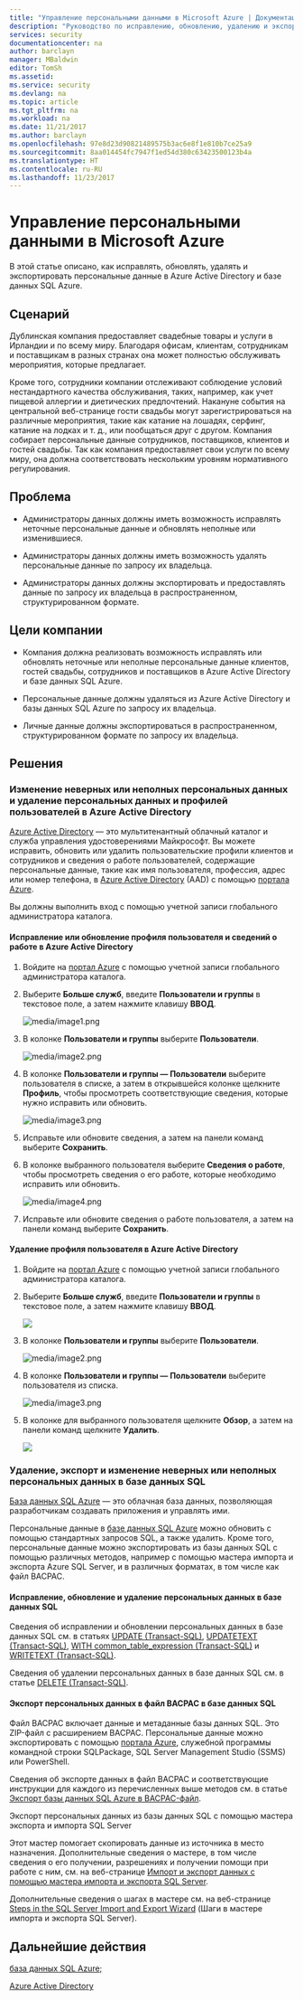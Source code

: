 ```yaml
---
title: "Управление персональными данными в Microsoft Azure | Документация Майкрософт"
description: "Руководство по исправлению, обновлению, удалению и экспорту персональных данных в Azure Active Directory и базе данных SQL Azure."
services: security
documentationcenter: na
author: barclayn
manager: MBaldwin
editor: TomSh
ms.assetid: 
ms.service: security
ms.devlang: na
ms.topic: article
ms.tgt_pltfrm: na
ms.workload: na
ms.date: 11/21/2017
ms.author: barclayn
ms.openlocfilehash: 97e8d23d90821489575b3ac6e8f1e810b7ce25a9
ms.sourcegitcommit: 8aa014454fc7947f1ed54d380c63423500123b4a
ms.translationtype: HT
ms.contentlocale: ru-RU
ms.lasthandoff: 11/23/2017
---
```

# <a name="manage-personal-data-in-microsoft-azure"></a>Управление персональными данными в Microsoft Azure

В этой статье описано, как исправлять, обновлять, удалять и экспортировать персональные данные в Azure Active Directory и базе данных SQL Azure.

## <a name="scenario"></a>Сценарий

Дублинская компания предоставляет свадебные товары и услуги в Ирландии и по всему миру. Благодаря офисам, клиентам, сотрудникам и поставщикам в разных странах она может полностью обслуживать мероприятия, которые предлагает.

Кроме того, сотрудники компании отслеживают соблюдение условий нестандартного качества обслуживания, таких, например, как учет пищевой аллергии и диетических предпочтений. Накануне события на центральной веб-странице гости свадьбы могут зарегистрироваться на различные мероприятия, такие как катание на лошадях, серфинг, катание на лодках и т. д., или пообщаться друг с другом. Компания собирает персональные данные сотрудников, поставщиков, клиентов и гостей свадьбы. Так как компания предоставляет свои услуги по всему миру, она должна соответствовать нескольким уровням нормативного регулирования.

## <a name="problem-statement"></a>Проблема

- Администраторы данных должны иметь возможность исправлять неточные персональные данные и обновлять неполные или изменившиеся.

- Администраторы данных должны иметь возможность удалять персональные данные по запросу их владельца.

- Администраторы данных должны экспортировать и предоставлять данные по запросу их владельца в распространенном, структурированном формате.

## <a name="company-goals"></a>Цели компании

- Компания должна реализовать возможность исправлять или обновлять неточные или неполные персональные данные клиентов, гостей свадьбы, сотрудников и поставщиков в Azure Active Directory и базе данных SQL Azure.

- Персональные данные должны удаляться из Azure Active Directory и базы данных SQL Azure по запросу их владельца.

- Личные данные должны экспортироваться в распространенном, структурированном формате по запросу их владельца.

## <a name="solutions"></a>Решения

### <a name="azure-active-directory-rectifycorrect-inaccurate-or-incomplete-personal-data-and-erasedelete-personal-datauser-profiles"></a>Изменение неверных или неполных персональных данных и удаление персональных данных и профилей пользователей в Azure Active Directory

[Azure Active Directory](https://azure.microsoft.com/services/active-directory/) — это мультитенантный облачный каталог и служба управления удостоверениями Майкрософт.
Вы можете исправить, обновить или удалить пользовательские профили клиентов и сотрудников и сведения о работе пользователей, содержащие персональные данные, такие как имя пользователя, профессия, адрес или номер телефона, в [Azure Active Directory](https://azure.microsoft.com/services/active-directory/) (AAD) с помощью [портала Azure](https://portal.azure.com/).

Вы должны выполнить вход с помощью учетной записи глобального администратора каталога.

#### <a name="how-do-i-correct-or-update-user-profile-and-work-information-in-azure-active-directory"></a>Исправление или обновление профиля пользователя и сведений о работе в Azure Active Directory

1. Войдите на [портал Azure](https://portal.azure.com) с помощью учетной записи глобального администратора каталога.

2. Выберите **Больше служб**, введите **Пользователи и группы** в текстовое поле, а затем нажмите клавишу **ВВОД**.

    ![media/image1.png](media/manage-personal-data-azure/image001.png)

3. В колонке **Пользователи и группы** выберите **Пользователи**.

    ![media/image2.png](media/manage-personal-data-azure/image003.png)

4. В колонке **Пользователи и группы — Пользователи** выберите пользователя в списке, а затем в открывшейся колонке щелкните **Профиль**, чтобы просмотреть соответствующие сведения, которые нужно исправить или обновить.

    ![media/image3.png](media/manage-personal-data-azure/image005.png)

5. Исправьте или обновите сведения, а затем на панели команд выберите **Сохранить**.

6.  В колонке выбранного пользователя выберите **Сведения о работе**, чтобы просмотреть сведения о его работе, которые необходимо исправить или обновить.

    ![media/image4.png](media/manage-personal-data-azure/image007.png)

7. Исправьте или обновите сведения о работе пользователя, а затем на панели команд выберите **Сохранить**.

#### <a name="how-do-i-delete-a-user-profile-in-azure-active-directory"></a>Удаление профиля пользователя в Azure Active Directory

1. Войдите на [портал Azure](https://portal.azure.com) с помощью учетной записи глобального администратора каталога.

2. Выберите **Больше служб**, введите **Пользователи и группы** в текстовое поле, а затем нажмите клавишу **ВВОД**.

    ![](media/manage-personal-data-azure/image001.png)

3. В колонке **Пользователи и группы** выберите **Пользователи**.

    ![media/image2.png](media/manage-personal-data-azure/image003.png)

4. В колонке **Пользователи и группы — Пользователи** выберите пользователя из списка.

    ![media/image3.png](media/manage-personal-data-azure/image007.png)

5. В колонке для выбранного пользователя щелкните **Обзор**, а затем на панели команд щелкните **Удалить**.

    ![](media/manage-personal-data-azure/image013.png)

### <a name="sql-database-rectifycorrect-inaccurate-or-incomplete-personal-data-erasedelete-personal-data-export-personal-data"></a>Удаление, экспорт и изменение неверных или неполных персональных данных в базе данных SQL 

[База данных SQL Azure](https://azure.microsoft.com/services/sql-database/?v=16.50) — это облачная база данных, позволяющая разработчикам создавать приложения и управлять ими.

Персональные данные в [базе данных SQL Azure](https://azure.microsoft.com/services/sql-database/?v=16.50) можно обновить с помощью стандартных запросов SQL, а также удалить. Кроме того, персональные данные можно экспортировать из базы данных SQL с помощью различных методов, например с помощью мастера импорта и экспорта Azure SQL Server, и в различных форматах, в том числе как файл BACPAC.

#### <a name="how-do-i-correct-update-or-erase-personal-data-in-sql-database"></a>Исправление, обновление и удаление персональных данных в базе данных SQL

Сведения об исправлении и обновлении персональных данных в базе данных SQL см. в статьях [UPDATE (Transact-SQL)](https://docs.microsoft.com/sql/t-sql/queries/update-transact-sql), [UPDATETEXT (Transact-SQL)](https://docs.microsoft.com/sql/t-sql/queries/updatetext-transact-sql), [WITH common_table_expression (Transact-SQL)](https://docs.microsoft.com/sql/t-sql/queries/with-common-table-expression-transact-sql) и [WRITETEXT (Transact-SQL)](https://docs.microsoft.com/sql/t-sql/queries/writetext-transact-sql).

Сведения об удалении персональных данных в базе данных SQL см. в статье [DELETE (Transact-SQL)](https://docs.microsoft.com/sql/t-sql/statements/delete-transact-sql).

#### <a name="how-do-i-export-personal-data-to-a-bacpac-file-in-sql-database"></a>Экспорт персональных данных в файл BACPAC в базе данных SQL

Файл BACPAC включает данные и метаданные базы данных SQL. Это ZIP-файл с расширением BACPAC. Персональные данные можно экспортировать с помощью [портала Azure](https://portal.azure.com/), служебной программы командной строки SQLPackage, SQL Server Management Studio (SSMS) или PowerShell.

Сведения об экспорте данных в файл BACPAC и соответствующие инструкции для каждого из перечисленных выше методов см. в статье [Экспорт базы данных SQL Azure в BACPAC-файл](https://docs.microsoft.com/azure/sql-database/sql-database-export).

Экспорт персональных данных из базы данных SQL с помощью мастера экспорта и импорта SQL Server

Этот мастер помогает скопировать данные из источника в место назначения. Дополнительные сведения о мастере, в том числе сведения о его получении, разрешениях и получении помощи при работе с ним, см. на веб-странице [Импорт и экспорт данных с помощью мастера импорта и экспорта SQL Server](https://docs.microsoft.com/sql/integration-services/import-export-data/import-and-export-data-with-the-sql-server-import-and-export-wizard).

Дополнительные сведения о шагах в мастере см. на веб-странице [Steps in the SQL Server Import and Export Wizard](https://docs.microsoft.com/sql/integration-services/import-export-data/steps-in-the-sql-server-import-and-export-wizard) (Шаги в мастере импорта и экспорта SQL Server).

## <a name="next-steps"></a>Дальнейшие действия

[база данных SQL Azure;](https://azure.microsoft.com/services/sql-database/?v=16.50) 

[Azure Active Directory](https://azure.microsoft.com/services/active-directory/)


